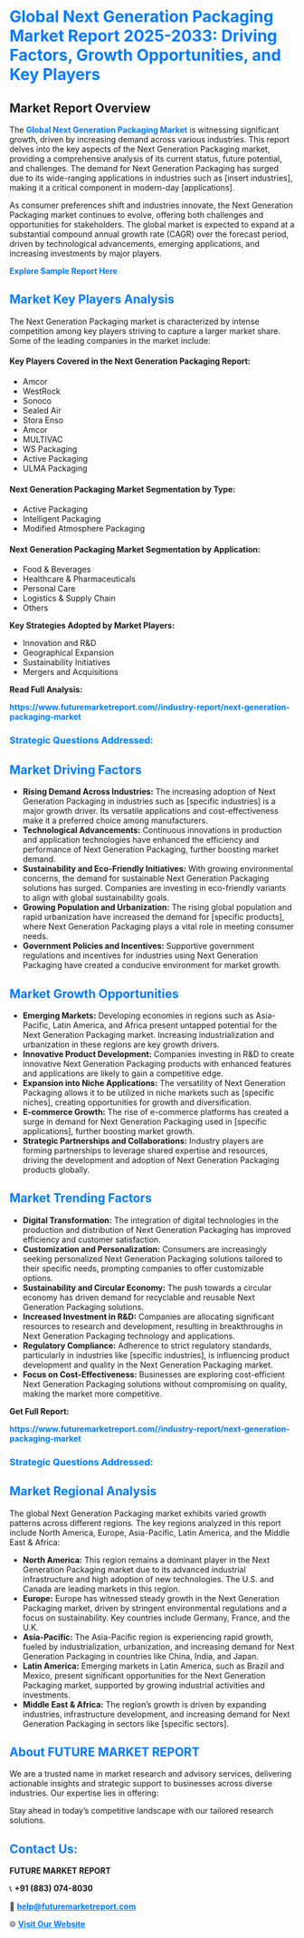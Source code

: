 <h1 style="color: #007BFF;">Global Next Generation Packaging Market Report 2025-2033: Driving Factors, Growth Opportunities, and Key Players</h1>

<section id="overview">
<h2>Market Report Overview</h2>
<p>The <a href="https://www.futuremarketreport.com//industry-report/next-generation-packaging-market" style="color: #007BFF; text-decoration: none;"><strong>Global Next Generation Packaging Market</strong></a> is witnessing significant growth, driven by increasing demand across various industries. This report delves into the key aspects of the Next Generation Packaging market, providing a comprehensive analysis of its current status, future potential, and challenges. The demand for Next Generation Packaging has surged due to its wide-ranging applications in industries such as [insert industries], making it a critical component in modern-day [applications].</p>
<p>As consumer preferences shift and industries innovate, the Next Generation Packaging market continues to evolve, offering both challenges and opportunities for stakeholders. The global market is expected to expand at a substantial compound annual growth rate (CAGR) over the forecast period, driven by technological advancements, emerging applications, and increasing investments by major players.</p>
</section>

<section id="overview">
<p><a href="https://www.futuremarketreport.com//request-sample/reportId=52516" style="color: #007BFF; text-decoration: none;"><strong>Explore Sample Report Here</strong></a></p>
</section>

<section id="key-players">
<h2 style="color: #007BFF;">Market Key Players Analysis</h2>
<p>The Next Generation Packaging market is characterized by intense competition among key players striving to capture a larger market share. Some of the leading companies in the market include:</p>
<h4>Key Players Covered in the Next Generation Packaging Report:</h4>
<ul><li>Amcor</li><li>WestRock</li><li>Sonoco</li><li>Sealed Air</li><li>Stora Enso</li><li>Amcor</li><li>MULTIVAC</li><li>WS Packaging</li><li>Active Packaging</li><li>ULMA Packaging</li></ul>
<h4>Next Generation Packaging Market Segmentation by Type:</h4>
<ul><li>Active Packaging</li><li>Intelligent Packaging</li><li>Modified Atmosphere Packaging</li></ul>

<h4>Next Generation Packaging Market Segmentation by Application:</h4>
<ul><li>Food &amp; Beverages</li><li>Healthcare &amp; Pharmaceuticals</li><li>Personal Care</li><li>Logistics &amp; Supply Chain</li><li>Others</li></ul>
<p><strong>Key Strategies Adopted by Market Players:</strong></p>
<ul>
<li>Innovation and R&D</li>
<li>Geographical Expansion</li>
<li>Sustainability Initiatives</li>
<li>Mergers and Acquisitions</li>
</ul>
</section>

<section>
<p><strong>Read Full Analysis: </strong></p><a href="https://www.futuremarketreport.com//industry-report/next-generation-packaging-market" style="color: #007BFF; text-decoration: none;"><strong>https://www.futuremarketreport.com//industry-report/next-generation-packaging-market</strong></a>
<h3 style="color: #007BFF;">Strategic Questions Addressed:</h3>
</section>

<section id="driving-factors">
<h2 style="color: #007BFF;">Market Driving Factors</h2>
<ul>
<li><strong>Rising Demand Across Industries:</strong> The increasing adoption of Next Generation Packaging in industries such as [specific industries] is a major growth driver. Its versatile applications and cost-effectiveness make it a preferred choice among manufacturers.</li>
<li><strong>Technological Advancements:</strong> Continuous innovations in production and application technologies have enhanced the efficiency and performance of Next Generation Packaging, further boosting market demand.</li>
<li><strong>Sustainability and Eco-Friendly Initiatives:</strong> With growing environmental concerns, the demand for sustainable Next Generation Packaging solutions has surged. Companies are investing in eco-friendly variants to align with global sustainability goals.</li>
<li><strong>Growing Population and Urbanization:</strong> The rising global population and rapid urbanization have increased the demand for [specific products], where Next Generation Packaging plays a vital role in meeting consumer needs.</li>
<li><strong>Government Policies and Incentives:</strong> Supportive government regulations and incentives for industries using Next Generation Packaging have created a conducive environment for market growth.</li>
</ul>
</section>

<section id="growth-opportunities">
<h2 style="color: #007BFF;">Market Growth Opportunities</h2>
<ul>
<li><strong>Emerging Markets:</strong> Developing economies in regions such as Asia-Pacific, Latin America, and Africa present untapped potential for the Next Generation Packaging market. Increasing industrialization and urbanization in these regions are key growth drivers.</li>
<li><strong>Innovative Product Development:</strong> Companies investing in R&D to create innovative Next Generation Packaging products with enhanced features and applications are likely to gain a competitive edge.</li>
<li><strong>Expansion into Niche Applications:</strong> The versatility of Next Generation Packaging allows it to be utilized in niche markets such as [specific niches], creating opportunities for growth and diversification.</li>
<li><strong>E-commerce Growth:</strong> The rise of e-commerce platforms has created a surge in demand for Next Generation Packaging used in [specific applications], further boosting market growth.</li>
<li><strong>Strategic Partnerships and Collaborations:</strong> Industry players are forming partnerships to leverage shared expertise and resources, driving the development and adoption of Next Generation Packaging products globally.</li>
</ul>
</section>

<section id="trending-factors">
<h2 style="color: #007BFF;">Market Trending Factors</h2>
<ul>
<li><strong>Digital Transformation:</strong> The integration of digital technologies in the production and distribution of Next Generation Packaging has improved efficiency and customer satisfaction.</li>
<li><strong>Customization and Personalization:</strong> Consumers are increasingly seeking personalized Next Generation Packaging solutions tailored to their specific needs, prompting companies to offer customizable options.</li>
<li><strong>Sustainability and Circular Economy:</strong> The push towards a circular economy has driven demand for recyclable and reusable Next Generation Packaging solutions.</li>
<li><strong>Increased Investment in R&D:</strong> Companies are allocating significant resources to research and development, resulting in breakthroughs in Next Generation Packaging technology and applications.</li>
<li><strong>Regulatory Compliance:</strong> Adherence to strict regulatory standards, particularly in industries like [specific industries], is influencing product development and quality in the Next Generation Packaging market.</li>
<li><strong>Focus on Cost-Effectiveness:</strong> Businesses are exploring cost-efficient Next Generation Packaging solutions without compromising on quality, making the market more competitive.</li>
</ul>
</section>

<section>
<p><strong>Get Full Report: </strong></p><a href="https://www.futuremarketreport.com//industry-report/next-generation-packaging-market" style="color: #007BFF; text-decoration: none;"><strong>https://www.futuremarketreport.com//industry-report/next-generation-packaging-market</strong></a>
<h3 style="color: #007BFF;">Strategic Questions Addressed:</h3>
</section>


<section id="regional-analysis">
<h2 style="color: #007BFF;">Market Regional Analysis</h2>
<p>The global Next Generation Packaging market exhibits varied growth patterns across different regions. The key regions analyzed in this report include North America, Europe, Asia-Pacific, Latin America, and the Middle East & Africa:</p>
<ul>
<li><strong>North America:</strong> This region remains a dominant player in the Next Generation Packaging market due to its advanced industrial infrastructure and high adoption of new technologies. The U.S. and Canada are leading markets in this region.</li>
<li><strong>Europe:</strong> Europe has witnessed steady growth in the Next Generation Packaging market, driven by stringent environmental regulations and a focus on sustainability. Key countries include Germany, France, and the U.K.</li>
<li><strong>Asia-Pacific:</strong> The Asia-Pacific region is experiencing rapid growth, fueled by industrialization, urbanization, and increasing demand for Next Generation Packaging in countries like China, India, and Japan.</li>
<li><strong>Latin America:</strong> Emerging markets in Latin America, such as Brazil and Mexico, present significant opportunities for the Next Generation Packaging market, supported by growing industrial activities and investments.</li>
<li><strong>Middle East & Africa:</strong> The region’s growth is driven by expanding industries, infrastructure development, and increasing demand for Next Generation Packaging in sectors like [specific sectors].</li>
</ul>
</section>

<footer>
<h2 style="color: #007BFF;">About FUTURE MARKET REPORT</h2>
<p>We are a trusted name in market research and advisory services, delivering actionable insights and strategic support to businesses across diverse industries. Our expertise lies in offering:</p>

<p>Stay ahead in today’s competitive landscape with our tailored research solutions.</p>

<h2 style="color: #007BFF;">Contact Us:</h2>
<p><strong>FUTURE MARKET REPORT</strong></p>
<p>📞 <strong>+91 (883) 074-8030</strong></p>
<p>📧 <strong><a href="mailto:help@futuremarketreport.com" style="color: #007BFF;">help@futuremarketreport.com</a></strong></p>
<p>🌐 <strong><a href="https://www.futuremarketreport.com/" style="color: #007BFF;">Visit Our Website</a></strong></p>
</footer>